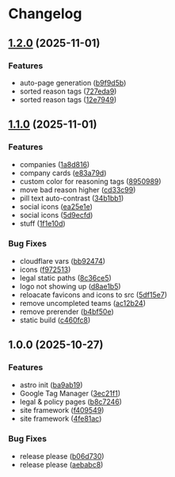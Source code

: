 # Changelog

## [1.2.0](https://github.com/BigBeautifulBoycott/site/compare/v1.1.0...v1.2.0) (2025-11-01)


### Features

* auto-page generation ([b9f9d5b](https://github.com/BigBeautifulBoycott/site/commit/b9f9d5b5c847440993c8f6291c5e82a23ea553ad))
* sorted reason tags ([727eda9](https://github.com/BigBeautifulBoycott/site/commit/727eda9b8e2e96c799c98a8cd3c1e76943d442a4))
* sorted reason tags ([12e7949](https://github.com/BigBeautifulBoycott/site/commit/12e794939c84f9e88232669ff2f2ffd5483d76f1))

## [1.1.0](https://github.com/BigBeautifulBoycott/site/compare/v1.0.0...v1.1.0) (2025-11-01)


### Features

* companies ([1a8d816](https://github.com/BigBeautifulBoycott/site/commit/1a8d81614be15014e8046236a4b06a651e271164))
* company cards ([e83a79d](https://github.com/BigBeautifulBoycott/site/commit/e83a79d29b7c34cb62822e0197981515e4828195))
* custom color for reasoning tags ([8950989](https://github.com/BigBeautifulBoycott/site/commit/89509890c8b14c2bd64a3ad6d002df21f67b0098))
* move bad reason higher ([cd33c99](https://github.com/BigBeautifulBoycott/site/commit/cd33c998efe1676c76a512ac93a086ccbfcfc8f3))
* pill text auto-contrast ([34b1bb1](https://github.com/BigBeautifulBoycott/site/commit/34b1bb181129f46e3a4d7b767c78157d7c144e4a))
* social icons ([ea25e1e](https://github.com/BigBeautifulBoycott/site/commit/ea25e1e1d66a210d20f1750cd16f976e150bb025))
* social icons ([5d9ecfd](https://github.com/BigBeautifulBoycott/site/commit/5d9ecfde0d627cde056ff5e0841f0b61a21b6d5a))
* stuff ([1f1e10d](https://github.com/BigBeautifulBoycott/site/commit/1f1e10d52317cf047a7fa371db70fd24e932e7f3))


### Bug Fixes

* cloudflare vars ([bb92474](https://github.com/BigBeautifulBoycott/site/commit/bb92474bff386567d2ef4d5f570bdd5089e85e30))
* icons ([f972513](https://github.com/BigBeautifulBoycott/site/commit/f97251358a5486bcca85dade66400a2925c194d7))
* legal static paths ([8c36ce5](https://github.com/BigBeautifulBoycott/site/commit/8c36ce59c06d1d5d9164e13517bd6679a5f23bcb))
* logo not showing up ([d8ae1b5](https://github.com/BigBeautifulBoycott/site/commit/d8ae1b5a2378efcb9491c9ea8e89e5052bee3f93))
* reloacate favicons and icons to src ([5df15e7](https://github.com/BigBeautifulBoycott/site/commit/5df15e79b4ff6bb5c6e61435b9871646d1c46ea3))
* remove  uncompleted teams ([ac12b24](https://github.com/BigBeautifulBoycott/site/commit/ac12b24981fce409548d8d8930751e2df99e43db))
* remove prerender ([b4bf50e](https://github.com/BigBeautifulBoycott/site/commit/b4bf50e67d5f007bcad434dcea20ebc1502a54d4))
* static build ([c460fc8](https://github.com/BigBeautifulBoycott/site/commit/c460fc87acb83c394dae71b79011c9cb6869ee4a))

## 1.0.0 (2025-10-27)


### Features

* astro init ([ba9ab19](https://github.com/BigBeautifulBoycott/site/commit/ba9ab19892ba2a0952919f49532df31564785fde))
* Google Tag Manager ([3ec21f1](https://github.com/BigBeautifulBoycott/site/commit/3ec21f1455867e412666f9dc18ad55cad93d4d22))
* legal & policy pages ([b8c7246](https://github.com/BigBeautifulBoycott/site/commit/b8c7246e2e47fcb92df3115da6e9411e2a5e29ce))
* site framework ([f409549](https://github.com/BigBeautifulBoycott/site/commit/f4095497ed5a21fccadd336fc703d5020480209d))
* site framework ([4fe81ac](https://github.com/BigBeautifulBoycott/site/commit/4fe81ac88ae87f531855e1af919a1d0e5d5e1c7b))


### Bug Fixes

* release please ([b06d730](https://github.com/BigBeautifulBoycott/site/commit/b06d730d5d60baf4295e132515a335932c140e60))
* release please ([aebabc8](https://github.com/BigBeautifulBoycott/site/commit/aebabc8a7ee75616f690b1ea8aa89f37aeb98ac6))
